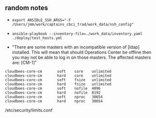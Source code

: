 ## random notes

* `export ANSIBLE_SSH_ARGS="-F /Users/jmm/work/captains_cbci_trad/work_data/ssh_config"`
* `ansible-playbook --inventory-file=./work_data/inventory.yaml  ./deploy/test_hosts.yml`

* "There are some masters with an incompatible version of [ldap] installed. This will mean that should Operations Center be offline then you may not be able to log in on those masters. The affected masters are: [CM-1]"

```
cloudbees-core-cm       soft    core    unlimited
cloudbees-core-cm       hard    core    unlimited
cloudbees-core-cm       soft    fsize   unlimited
cloudbees-core-cm       hard    fsize   unlimited
cloudbees-core-cm       soft    nofile  4096
cloudbees-core-cm       hard    nofile  8192
cloudbees-core-cm       soft    nproc   30654
cloudbees-core-cm       hard    nproc   30654
```
/etc/security/limits.conf